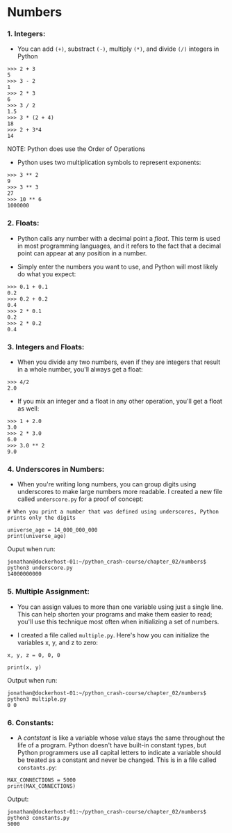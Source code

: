 # Numbers

### 1. Integers:

- You can add `(+)`, substract `(-)`, multiply `(*)`, and divide `(/)` integers in Python

```
>>> 2 + 3
5
>>> 3 - 2
1
>>> 2 * 3
6
>>> 3 / 2
1.5
>>> 3 * (2 + 4)
18
>>> 2 + 3*4
14
```

NOTE: Python does use the Order of Operations

- Python uses two multiplication symbols to represent exponents:

```
>>> 3 ** 2
9
>>> 3 ** 3
27
>>> 10 ** 6
1000000
```

### 2. Floats:

- Python calls any number with a decimal point a *float*. This term is used in most programming languages, and it refers to the fact that a decimal point can appear at any position in a number.

- Simply enter the numbers you want to use, and Python will most likely do what you expect:

```
>>> 0.1 + 0.1
0.2
>>> 0.2 + 0.2
0.4
>>> 2 * 0.1
0.2
>>> 2 * 0.2
0.4
```

### 3. Integers and Floats:

- When you divide any two numbers, even if they are integers that result in a whole number, you'll always get a float:

```
>>> 4/2
2.0
```

- If you mix an integer and a float in any other operation, you'll get a float as well:

```
>>> 1 + 2.0
3.0
>>> 2 * 3.0
6.0
>>> 3.0 ** 2
9.0
```

### 4. Underscores in Numbers:

- When you're writing long numbers, you can group digits using underscores to make large numbers more readable. I created a new file called `underscore.py` for a proof of concept:

```
# When you print a number that was defined using underscores, Python prints only the digits

universe_age = 14_000_000_000
print(universe_age)
```

Ouput when run:

```
jonathan@dockerhost-01:~/python_crash-course/chapter_02/numbers$ python3 underscore.py 
14000000000
```

### 5. Multiple Assignment:

- You can assign values to more than one variable using just a single line. This can help shorten your programs and make them easier to read; you'll use this technique most often when initializing a set of numbers.

- I created a file called `multiple.py`. Here's how you can initialize the variables x, y, and z to zero:

```
x, y, z = 0, 0, 0

print(x, y)
```

Output when run:

```
jonathan@dockerhost-01:~/python_crash-course/chapter_02/numbers$ python3 multiple.py 
0 0
```

### 6. Constants:

- A *contstant* is like a variable whose value stays the same throughout the life of a program. Python doesn't have built-in constant types, but Python programmers use all capital letters to indicate a variable should be treated as a constant and never be changed. This is in a file called `constants.py`:

```
MAX_CONNECTIONS = 5000
print(MAX_CONNECTIONS)
```

Output:

```
jonathan@dockerhost-01:~/python_crash-course/chapter_02/numbers$ python3 constants.py 
5000
```